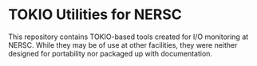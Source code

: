 # TOKIO Utilities for NERSC

This repository contains TOKIO-based tools created for I/O monitoring at NERSC.
While they may be of use at other facilities, they were neither designed for
portability nor packaged up with documentation.

